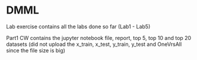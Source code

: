 # DMML

Lab exercise 
contains all the labs done so far (Lab1 - Lab5)


Part1 CW 
contains the jupyter notebook file, report, top 5, top 10 and top 20 datasets 
(did not upload  the x_train, x_test, y_train, y_test and OneVrsAll since the file size is big)
